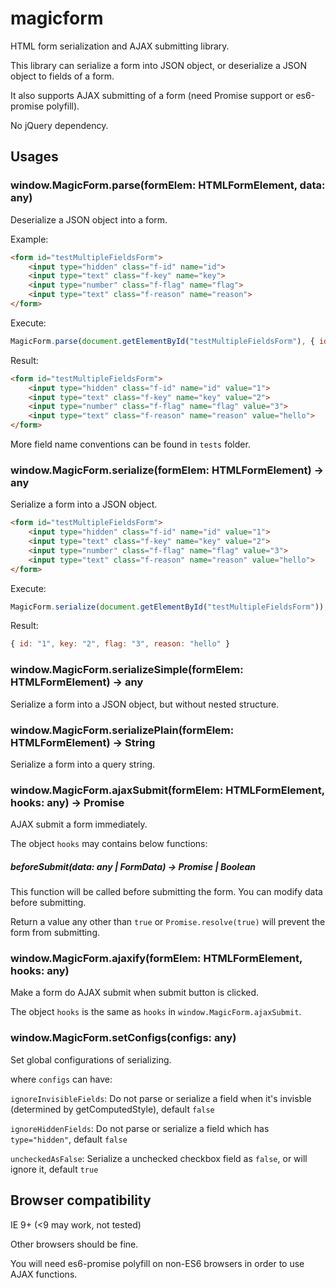 # magicform
HTML form serialization and AJAX submitting library.

This library can serialize a form into JSON object, or deserialize a JSON object to fields of a form.

It also supports AJAX submitting of a form (need Promise support or es6-promise polyfill).

No jQuery dependency.

## Usages

### window.MagicForm.parse(formElem: HTMLFormElement, data: any)
Deserialize a JSON object into a form.

Example:
```html
<form id="testMultipleFieldsForm">
    <input type="hidden" class="f-id" name="id">
    <input type="text" class="f-key" name="key">
    <input type="number" class="f-flag" name="flag">
    <input type="text" class="f-reason" name="reason">
</form>
```
Execute:
```js
MagicForm.parse(document.getElementById("testMultipleFieldsForm"), { id: 1, key: 2, flag: 3, reason: "hello" });
```
Result:
```html
<form id="testMultipleFieldsForm">
    <input type="hidden" class="f-id" name="id" value="1">
    <input type="text" class="f-key" name="key" value="2">
    <input type="number" class="f-flag" name="flag" value="3">
    <input type="text" class="f-reason" name="reason" value="hello">
</form>
```

More field name conventions can be found in ```tests``` folder.

### window.MagicForm.serialize(formElem: HTMLFormElement) -> any
Serialize a form into a JSON object.

```html
<form id="testMultipleFieldsForm">
    <input type="hidden" class="f-id" name="id" value="1">
    <input type="text" class="f-key" name="key" value="2">
    <input type="number" class="f-flag" name="flag" value="3">
    <input type="text" class="f-reason" name="reason" value="hello">
</form>
```
Execute:
```js
MagicForm.serialize(document.getElementById("testMultipleFieldsForm"));
```
Result:
```js
{ id: "1", key: "2", flag: "3", reason: "hello" }
```

### window.MagicForm.serializeSimple(formElem: HTMLFormElement) -> any
Serialize a form into a JSON object, but without nested structure.

### window.MagicForm.serializePlain(formElem: HTMLFormElement) -> String
Serialize a form into a query string.

### window.MagicForm.ajaxSubmit(formElem: HTMLFormElement, hooks: any) -> Promise
AJAX submit a form immediately.

The object ```hooks``` may contains below functions:

##### beforeSubmit(data: any | FormData) -> Promise | Boolean
This function will be called before submitting the form. You can modify data before submitting.

Return a value any other than ```true``` or ```Promise.resolve(true)``` will prevent the form from submitting. 

### window.MagicForm.ajaxify(formElem: HTMLFormElement, hooks: any)
Make a form do AJAX submit when submit button is clicked.

The object ```hooks``` is the same as ```hooks``` in ```window.MagicForm.ajaxSubmit```.

### window.MagicForm.setConfigs(configs: any)
Set global configurations of serializing.

where ```configs``` can have:

```ignoreInvisibleFields```: Do not parse or serialize a field when it's invisble (determined by getComputedStyle), default ```false```

```ignoreHiddenFields```: Do not parse or serialize a field which has ```type="hidden"```, default ```false```

```uncheckedAsFalse```: Serialize a unchecked checkbox field as ```false```, or will ignore it, default ```true```

## Browser compatibility
IE 9+ (<9 may work, not tested)

Other browsers should be fine.

You will need es6-promise polyfill on non-ES6 browsers in order to use AJAX functions.
